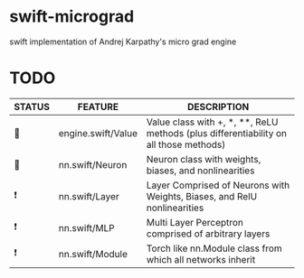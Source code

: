 # swift-micrograd

swift implementation of Andrej Karpathy's micro grad engine

# TODO

<!-- prettier-ignore -->
| STATUS | FEATURE   | DESCRIPTION  |
|---|-----------|--------------|
| 🎉 | engine.swift/Value | Value class with +, *, **, ReLU methods (plus differentiability on all those methods) |
| 🎉 | nn.swift/Neuron | Neuron class with weights, biases, and nonlinearities |
| ❗ | nn.swift/Layer | Layer Comprised of Neurons with Weights, Biases, and RelU nonlinearities |
| ❗ | nn.swift/MLP | Multi Layer Perceptron comprised of arbitrary layers |
| ❗ | nn.swift/Module | Torch like nn.Module class from which all networks inherit |
